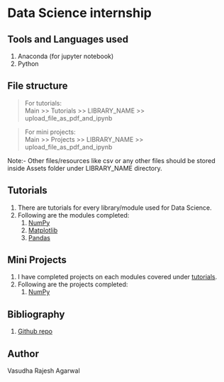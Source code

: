 # Data Science internship

## Tools and Languages used

1. Anaconda (for jupyter notebook)
2. Python 

## File structure

> For tutorials:  
    Main >> Tutorials >> LIBRARY_NAME >> upload_file_as_pdf_and_ipynb

> For mini projects:  
    Main >> Projects >> LIBRARY_NAME >> upload_file_as_pdf_and_ipynb

Note:- Other files/resources like csv or any other files should be stored inside Assets folder under LIBRARY_NAME directory.

## Tutorials

1. There are tutorials for every library/module used for Data Science.
2. Following are the modules completed:  
    1. [NumPy](Tutorials/Numpy/tutorial_numpy.ipynb)
    2. [Matplotlib](Tutorials/Matplotlib/Matplotlib_tutorial.ipynb)
    3. [Pandas](Tutorials/Pandas/pandas_tutorial.ipynb)

## Mini Projects

1. I have completed projects on each modules covered under [tutorials](Tutorials).
2. Following are the projects completed:  
    1. [NumPy](mini_projects/NumPy)

## Bibliography

1. [Github repo](REPO_LINKS)


## Author

Vasudha Rajesh Agarwal
